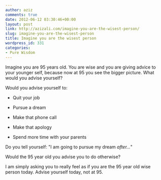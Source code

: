 ```yaml
---
author: aziz
comments: true
date: 2012-06-12 03:30:46+00:00
layout: post
link: http://azizali.com/imagine-you-are-the-wisest-person/
slug: imagine-you-are-the-wisest-person
title: Imagine you are the wisest person
wordpress_id: 331
categories:
- Pure Wisdom
---
```


Imagine you are 95 years old. You are wise and you are giving advice to your younger self, because now at 95 you see the bigger picture. What would you advise yourself?

Would you advise yourself to:



	
  * Quit your job

	
  * Pursue a dream

	
  * Make that phone call

	
  * Make that apology

	
  * Spend more time with your parents




Do you tell yourself: "I am going to pursue my dream _after..._"







Would the 95 year old you advise you to do otherwise?


I am simply asking you to really feel as if you are the 95 year old wise person today. Advise yourself today, not at 95.
